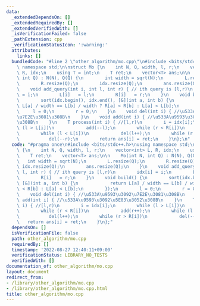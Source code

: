 ```yaml
---
data:
  _extendedDependsOn: []
  _extendedRequiredBy: []
  _extendedVerifiedWith: []
  _isVerificationFailed: false
  _pathExtension: cpp
  _verificationStatusIcon: ':warning:'
  attributes:
    links: []
  bundledCode: "#line 2 \"other_algorithm/mo.cpp\"\n#include <bits/stdc++.h>\nusing\
    \ namespace std;\n\nstruct Mo {\n    int N, Q, width, l, r;\n    vector<int> L,\
    \ R, idx;\n    using T = int;\n    T ret;\n    vector<T> ans;\n\n    Mo(int N,\
    \ int Q) : N(N), Q(Q) {\n        int width = sqrt(N);\n        L.resize(Q);\n\
    \        R.resize(Q);\n        idx.resize(Q);\n        ans.resize(Q);\n    }\n\
    \    void add_query(int i, int l, int r) { // ith query is [l,r)\n        idx[i]\
    \ = i;\n        L[i]   = l;\n        R[i]   = r;\n    }\n    void build() {\n\
    \        sort(idx.begin(), idx.end(), [&](int a, int b) {\n            return\
    \ L[a] / width == L[b] / width ? R[a] < R[b] : L[a] < L[b];\n        });\n   \
    \     l = 0;\n        r = 0;\n    }\n    void del(int i) { //\u533A\u9593\u3092\
    \u7E2E\u3081\u308B\n    }\n    void add(int i) { //\u533A\u9593\u3092\u5E83\u3052\
    \u308B\n    }\n    T process(int i) { //[l,r)\n        i = idx[i];\n        while\
    \ (l > L[i])\n            add(--l);\n        while (r < R[i])\n            add(r++);\n\
    \        while (l < L[i])\n            del(l++);\n        while (r > R[i])\n \
    \           del(--r);\n        return ans[i] = ret;\n    }\n};\n"
  code: "#pragma once\n#include <bits/stdc++.h>\nusing namespace std;\n\nstruct Mo\
    \ {\n    int N, Q, width, l, r;\n    vector<int> L, R, idx;\n    using T = int;\n\
    \    T ret;\n    vector<T> ans;\n\n    Mo(int N, int Q) : N(N), Q(Q) {\n     \
    \   int width = sqrt(N);\n        L.resize(Q);\n        R.resize(Q);\n       \
    \ idx.resize(Q);\n        ans.resize(Q);\n    }\n    void add_query(int i, int\
    \ l, int r) { // ith query is [l,r)\n        idx[i] = i;\n        L[i]   = l;\n\
    \        R[i]   = r;\n    }\n    void build() {\n        sort(idx.begin(), idx.end(),\
    \ [&](int a, int b) {\n            return L[a] / width == L[b] / width ? R[a]\
    \ < R[b] : L[a] < L[b];\n        });\n        l = 0;\n        r = 0;\n    }\n\
    \    void del(int i) { //\u533A\u9593\u3092\u7E2E\u3081\u308B\n    }\n    void\
    \ add(int i) { //\u533A\u9593\u3092\u5E83\u3052\u308B\n    }\n    T process(int\
    \ i) { //[l,r)\n        i = idx[i];\n        while (l > L[i])\n            add(--l);\n\
    \        while (r < R[i])\n            add(r++);\n        while (l < L[i])\n \
    \           del(l++);\n        while (r > R[i])\n            del(--r);\n     \
    \   return ans[i] = ret;\n    }\n};"
  dependsOn: []
  isVerificationFile: false
  path: other_algorithm/mo.cpp
  requiredBy: []
  timestamp: '2022-08-27 12:40:11+09:00'
  verificationStatus: LIBRARY_NO_TESTS
  verifiedWith: []
documentation_of: other_algorithm/mo.cpp
layout: document
redirect_from:
- /library/other_algorithm/mo.cpp
- /library/other_algorithm/mo.cpp.html
title: other_algorithm/mo.cpp
---
```

